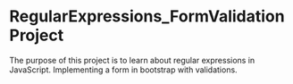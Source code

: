 # RegularExpressions_FormValidationProject
The purpose of this project is to learn about regular expressions in JavaScript. Implementing a form in bootstrap with validations. 
